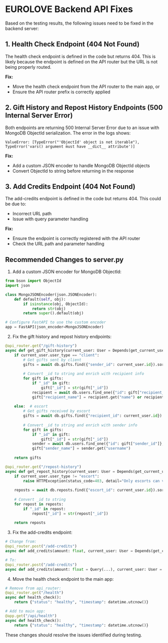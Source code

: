 # EUROLOVE Backend API Fixes

Based on the testing results, the following issues need to be fixed in the backend server:

## 1. Health Check Endpoint (404 Not Found)

The health check endpoint is defined in the code but returns 404. This is likely because the endpoint is defined on the API router but the URL is not being properly routed.

**Fix:**
- Move the health check endpoint from the API router to the main app, or
- Ensure the API router prefix is correctly applied

## 2. Gift History and Repost History Endpoints (500 Internal Server Error)

Both endpoints are returning 500 Internal Server Error due to an issue with MongoDB ObjectId serialization. The error in the logs shows:
```
ValueError: [TypeError("'ObjectId' object is not iterable"), TypeError('vars() argument must have __dict__ attribute')]
```

**Fix:**
- Add a custom JSON encoder to handle MongoDB ObjectId objects
- Convert ObjectId to string before returning in the response

## 3. Add Credits Endpoint (404 Not Found)

The add-credits endpoint is defined in the code but returns 404. This could be due to:
- Incorrect URL path
- Issue with query parameter handling

**Fix:**
- Ensure the endpoint is correctly registered with the API router
- Check the URL path and parameter handling

## Recommended Changes to server.py

1. Add a custom JSON encoder for MongoDB ObjectId:
```python
from bson import ObjectId
import json

class MongoJSONEncoder(json.JSONEncoder):
    def default(self, obj):
        if isinstance(obj, ObjectId):
            return str(obj)
        return super().default(obj)

# Configure FastAPI to use the custom encoder
app = FastAPI(json_encoder=MongoJSONEncoder)
```

2. Fix the gift history and repost history endpoints:
```python
@api_router.get("/gift-history")
async def get_gift_history(current_user: User = Depends(get_current_user)):
    if current_user.user_type == "client":
        # Get gifts sent by client
        gifts = await db.gifts.find({"sender_id": current_user.id}).sort("transaction_date", -1).to_list(100)
        
        # Convert _id to string and enrich with recipient info
        for gift in gifts:
            if "_id" in gift:
                gift["_id"] = str(gift["_id"])
            recipient = await db.users.find_one({"id": gift["recipient_id"]}, {"username": 1, "name": 1})
            gift["recipient_name"] = recipient.get("name") or recipient.get("username")
            
    else:  # escort
        # Get gifts received by escort
        gifts = await db.gifts.find({"recipient_id": current_user.id}).sort("transaction_date", -1).to_list(100)
        
        # Convert _id to string and enrich with sender info
        for gift in gifts:
            if "_id" in gift:
                gift["_id"] = str(gift["_id"])
            sender = await db.users.find_one({"id": gift["sender_id"]}, {"username": 1})
            gift["sender_name"] = sender.get("username")
    
    return gifts

@api_router.get("/repost-history")
async def get_repost_history(current_user: User = Depends(get_current_user)):
    if current_user.user_type != "escort":
        raise HTTPException(status_code=403, detail="Only escorts can view repost history")
    
    reposts = await db.reposts.find({"escort_id": current_user.id}).sort("repost_date", -1).to_list(100)
    
    # Convert _id to string
    for repost in reposts:
        if "_id" in repost:
            repost["_id"] = str(repost["_id"])
    
    return reposts
```

3. Fix the add-credits endpoint:
```python
# Change from:
@api_router.post("/add-credits")
async def add_credits(amount: float, current_user: User = Depends(get_current_user)):

# To:
@api_router.post("/add-credits")
async def add_credits(amount: float = Query(...), current_user: User = Depends(get_current_user)):
```

4. Move the health check endpoint to the main app:
```python
# Remove from api_router:
@api_router.get("/health")
async def health_check():
    return {"status": "healthy", "timestamp": datetime.utcnow()}

# Add to main app:
@app.get("/api/health")
async def health_check():
    return {"status": "healthy", "timestamp": datetime.utcnow()}
```

These changes should resolve the issues identified during testing.
